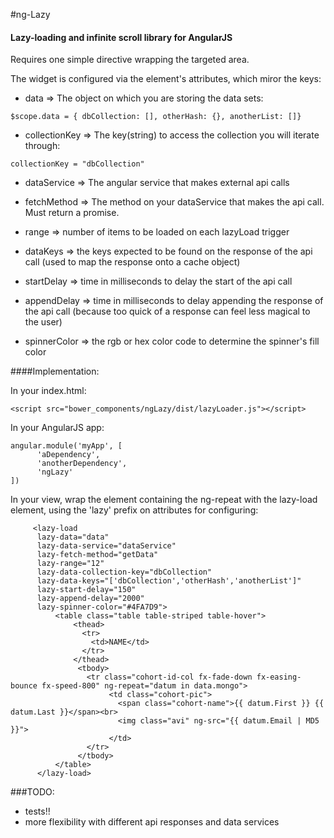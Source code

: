 #ng-Lazy

#### Lazy-loading and infinite scroll library for AngularJS

Requires one simple directive wrapping the targeted area.

The widget is configured via the element's attributes, which miror the keys:

  * data =>  The object on which you are storing the data sets:

  ```
  $scope.data = { dbCollection: [], otherHash: {}, anotherList: []} 
  ```
  
  * collectionKey => The key(string) to access the collection you will iterate through:

  ``` 
  collectionKey = "dbCollection" 
  ```

  * dataService => The angular service that makes external api calls

  * fetchMethod => The method on your dataService that makes the api call. Must return a promise.

  * range => number of items to be loaded on each lazyLoad trigger

  * dataKeys =>  the keys expected to be found on the response of the api call (used to map the response onto a cache object)

  * startDelay => time in milliseconds to delay the start of the api call

  * appendDelay => time in milliseconds to delay appending the response of the api call (because too quick of a response can feel less magical to the user)

  * spinnerColor => the rgb or hex color code to determine the spinner's fill color

####Implementation:

In your index.html:

```
<script src="bower_components/ngLazy/dist/lazyLoader.js"></script>
```

In your AngularJS app:
```
angular.module('myApp', [
      'aDependency',
      'anotherDependency',
      'ngLazy'
])
```

In your view, wrap the element containing the ng-repeat with the lazy-load element, using the 'lazy' prefix on attributes for configuring:
```
     <lazy-load 
      lazy-data="data" 
      lazy-data-service="dataService" 
      lazy-fetch-method="getData" 
      lazy-range="12" 
      lazy-data-collection-key="dbCollection" 
      lazy-data-keys="['dbCollection','otherHash','anotherList']" 
      lazy-start-delay="150" 
      lazy-append-delay="2000"
      lazy-spinner-color="#4FA7D9">
          <table class="table table-striped table-hover">
              <thead>
                <tr>
                  <td>NAME</td>
                </tr>
              </thead>
               <tbody>
                 <tr class="cohort-id-col fx-fade-down fx-easing-bounce fx-speed-800" ng-repeat="datum in data.mongo">
                      <td class="cohort-pic">
                        <span class="cohort-name">{{ datum.First }} {{ datum.Last }}</span><br>
                        <img class="avi" ng-src="{{ datum.Email | MD5 }}">
                      </td>
                 </tr>
               </tbody>
          </table>
      </lazy-load>
```

###TODO:
* tests!!
* more flexibility with different api responses and data services